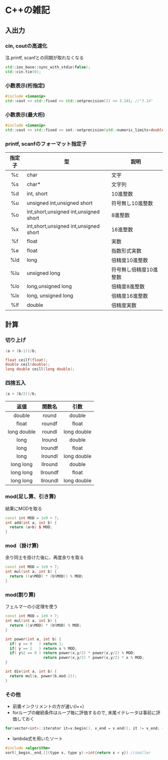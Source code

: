 # C++の雑記

## 入出力

### cin, coutの高速化

注.printf, scanfとの同期が取れなくなる
```cpp
std::ios_base::sync_with_stdio(false);
std::cin.tie(0);
```

### 小数表示(桁指定)
```cpp
#include <iomanip>
std::cout << std::fixed << std::setprecision(2) << 3.141; //"3.14"
```

### 小数表示(最大桁)
```cpp
#include <iomanip>
std::cout << std::fixed << set::setprecision(std::numeric_limits<double>::max_digits10) << 3.14159;
```

### printf, scanfのフォーマット指定子

| 指定子 | 型                                    | 説明                   |
|:------:|---------------------------------------|------------------------|
|   %c   | char                                  | 文字                   |
|   %s   | char*                                 | 文字列                 |
|   %d   | int, short                            | 10進整数               |
|   %u   | unsigned int,unsigned short           | 符号無し10進整数       |
|   %o   | int,short,unsigned int,unsigned short | 8進整数                |
|   %x   | int,short,unsigned int,unsigned short | 16進整数               |
|   %f   | float                                 | 実数                   |
|   %e   | float                                 | 指数形式実数           |
|   %ld  | long                                  | 倍精度10進整数         |
|   %lu  | unsigned long                         | 符号無し倍精度10進整数 |
|   %lo  | long,unsigned long                    | 倍精度8進整数          |
|   %lx  | long, unsigned long                   | 倍精度16進整数         |
|   %lf  | double                                | 倍精度実数             |

## 計算

### 切り上げ
```cpp
(a + (b-1))/b;

float ceilf(float);
double ceil(double);
long double ceill(long double);
```

### 四捨五入
```cpp
(a + (b/2))/b;
```

|     返値    |  関数名  |     引数    |
|:-----------:|:--------:|:-----------:|
|    double   |   round  |    double   |
|    float    |  roundf  |    float    |
| long double |  roundl  | long double |
|     long    |  lround  |    double   |
|     long    |  lroundf |    float    |
|     long    |  lroundl | long double |
|  long long  |  llround |    double   |
|  long long  | llroundf |    float    |
|  long long  | llroundl | long double |

### mod(足し算、引き算)
結果にMODを取る
```cpp
const int MOD = 1e9 + 7;
int add(int a, int b) {
  return (a+b) $ MOD;
}
```

### mod（掛け算)
余り同士を掛けた後に、再度余りを取る
```cpp
const int MOD = 1e9 + 7;
int mul(int a, int b) {
  return ((a%MOD) * (b%MOD)) % MOD;
}
```

### mod(割り算)
フェルマーの小定理を使う
```cpp
const int MOD = 1e9 + 7;
int mul(int a, int b) {
  return ((a%MOD) * (b%MOD) % MOD;
}

int power(int a, int b) {
  if( y == 0   ) return 1;
  if( y == 1   ) return x % MOD;
  if( y%2 == 0 ) return power(x,y/2) * power(x,y/2) % MOD;
                 return power(x,y/2) * power(x,y/2) * x % MOD;
}

int div(int a, int b) {
  return mul(a, power(b,mod-2));
}
```

### その他

- 前置インクリメントの方が速い(i++)
- forループの継続条件はループ毎に評価するので, 末尾イテレータは事前に評価しておく
```cpp
for(vector<int>::iterator it=v.begin(), v_end = v.end(); it != v_end; ++it)
```
- lambda式を用いたソート
```cpp
#include <algorithm>
sort(_begin,_end,[](type x, type y)->int{return x < y}) //smaller
```
